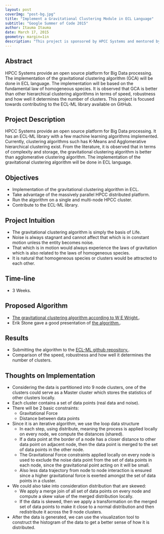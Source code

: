 ```yaml
---
layout: post
coverImg: "post-bg.jpg"
title: "Implement a Gravitational Clustering Module in ECL Language"
subtitle: "Google Summer of Code 2015"
author: Itauma Itauma
date: March 17, 2015
geometry: margin=1in
description: "This project is sponsored by HPCC Systems and mentored by John Holt"
---
```


## Abstract

HPCC Systems provide an open source platform for Big Data processing. The implementation of the gravitational clustering algorithm (GCA) will be done in ECL language. The implementation will be based on the fundamental law of homogeneous species. It is observed that GCA is better than other hierarchical clustering algorithms in terms of speed, robustness and how well it determines the number of clusters. This project is focused towards contributing to the ECL-ML library available on GitHub.  

## Project Description

HPCC Systems provide an open source platform for Big Data processing. It has an ECL-ML library with a few machine learning algorithms implemented. Currently, clustering algorithms such has K-Means and Agglomerative hierarchical clustering exist. From the literature, it is observed that in terms of complexity and storage, the gravitational clustering algorithm is better than agglomerative clustering algorithm. The implementation of the gravitational clustering algorithm will be done in ECL language.


## Objectives

- Implementation of the gravitational clustering algorithm in ECL.
- Take advantage of the massively parallel HPCC distributed platform.
- Run the algorithm on a single and multi-node HPCC cluster.
- Contribute to the ECL-ML library.

## Project Intuition

- The gravitational clustering algorithm is simply the basis of Life.  
- Noise is always stagnant and cannot affect that which is in constant motion unless the entity becomes noise.  
- That which is in motion would always experience the laws of gravitation which is also related to the laws of homogeneous species.  
- It is natural that homogeneous species or clusters would be attracted to each other.  

## Time-line

- 3 Weeks.


## Proposed Algorithm

- [The gravitational clustering algorithm according to W E Wright.][wright].
- Erik Stone gave a good presentation of [the algorithm.][algorithm].

[wright]: http://cis.missouri.edu/dm03_08GomezJ.pdf
[algorithm]: http://cis.missouri.edu/Erik.ppt

## Results

- Submitting the algorithm to the [ECL-ML github repository.][eclml].
- Comparison of the speed, robustness and how well it determines the number of clusters.

[eclml]: https://github.com/hpcc-systems/ecl-ml

## Thoughts on Implementation

- Considering the data is partitioned into 9 node clusters, one of the clusters could serve as a Master cluster which stores the statistics of other clusters locally.   
- Each cluster contains a set of data points (real data and noise).   
- There will be 2 basic constraints:  
    + Gravitational Force   
    + Distance between data points   
- Since it is an iterative algorithm, we use the loop data structure   
    + In each step, using distribute, meaning the process is applied locally on every node, we compute the distances (shared).   
    + If a data point at the border of a node has a closer distance to other data point on adjacent node, then the data point is merged to the set of data points in the other node.   
    + The Gravitational Force constraints applied locally on every node is used to exclude the noise data point from the set of data points in each node, since the gravitational point acting on it will be small.   
    + Also less data trajectory from node to node interaction is ensured since a higher gravitational force is exerted amongst the set of data points in a cluster.   
- We could also take into consideration distribution that are skewed:   
    + We apply a merge join of all set of data points on every node and compute a skew value of the merged distribution locally.   
    + If the data is skewed, then we apply a transformation on the merged set of data points to make it close to a normal distribution and then redistribute it across the 9 node clusters.   
- After the data is generated, we can use the visualization tool to construct the histogram of the data to get a better sense of how it is distributed.   